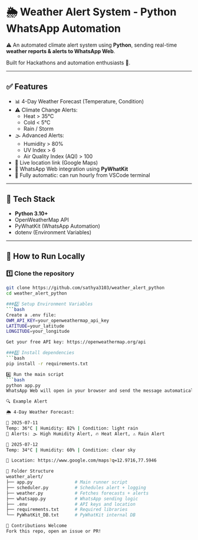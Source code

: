 # 🌦️ Weather Alert System - Python WhatsApp Automation

⚠️ An automated climate alert system using **Python**, sending real-time **weather reports & alerts to WhatsApp Web**.  

Built for Hackathons and automation enthusiasts 🌟.

---

## ✅ Features
- 📊 4-Day Weather Forecast (Temperature, Condition)
- ⚠️ Climate Change Alerts:
  - Heat > 35°C
  - Cold < 5°C
  - Rain / Storm
- 🌫️ Advanced Alerts:
  - Humidity > 80%
  - UV Index > 6
  - Air Quality Index (AQI) > 100
- 📍 Live location link (Google Maps)
- 💬 WhatsApp Web integration using **PyWhatKit**
- 🔁 Fully automatic: can run hourly from VSCode terminal

---

## 🔧 Tech Stack
- **Python 3.10+**
- OpenWeatherMap API
- PyWhatKit (WhatsApp Automation)
- dotenv (Environment Variables)

---

## 🚀 How to Run Locally

### 1️⃣ Clone the repository
```bash
git clone https://github.com/sathya3103/weather_alert_python
cd weather_alert_python

###2️⃣ Setup Environment Variables
```bash
Create a .env file:
OWM_API_KEY=your_openweathermap_api_key
LATITUDE=your_latitude
LONGITUDE=your_longitude

Get your free API key: https://openweathermap.org/api

###3️⃣ Install dependencies
```bash
pip install -r requirements.txt

4️⃣ Run the main script
```bash
python app.py
WhatsApp Web will open in your browser and send the message automatically after a few seconds.

🔍 Example Alert

🌦️ 4-Day Weather Forecast:

📅 2025-07-11
Temp: 36°C | Humidity: 82% | Condition: light rain
🚨 Alerts: 🌫️ High Humidity Alert, 🔥 Heat Alert, ⚠️ Rain Alert

📅 2025-07-12
Temp: 34°C | Humidity: 60% | Condition: clear sky

📍 Location: https://www.google.com/maps?q=12.9716,77.5946

📂 Folder Structure
weather_alert/
├── app.py                # Main runner script
├── scheduler.py          # Schedules alert + logging
├── weather.py            # Fetches forecasts + alerts
├── whatsapp.py           # WhatsApp sending logic
├── .env                  # API keys and location
├── requirements.txt      # Required libraries
└── PyWhatKit_DB.txt      # PyWhatKit internal DB

🙌 Contributions Welcome
Fork this repo, open an issue or PR!
